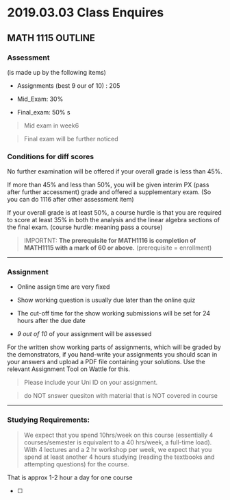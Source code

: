 # 2019.03.03 Class Enquires

## MATH 1115 OUTLINE

### Assessment

(is made up by the following items)

* Assignments (best 9 our of 10) : 205

* Mid_Exam: 30%

* Final_exam: 50%
s
> Mid exam in week6

> Final exam will be further noticed

### Conditions for diff scores

No further examination will be offered if your overall grade is less than 45%.

If more than 45% and less than 50%, you will be given interim PX (pass after further accessment) grade and offered a supplementary exam. (So you can do 1116 after other assessment item)

If your overall grade is at least 50%, a course hurdle is that you are required to score at least 35% in both the analysis and the linear algebra sections of the final exam. (course hurdle: meaning pass a course)

> IMPORTNT: **The prerequisite for MATH1116 is completion of MATH1115 with a mark of 60 or above.** (prerequisite = enrollment)

---

### Assignment

* Online assign time are very fixed

* Show working question is usually due later than the online quiz

* The cut-off time for the show working submissions will be set for 24 hours after the due date

* *9 out of 10* of your assignment will be assessed

For the written show working parts of assignments, which will be graded by the demonstrators, if you hand-write your assignments you should scan in your answers and upload a PDF file containing your solutions. Use the relevant Assignment Tool on Wattle for this.

> Please include your Uni ID on your assignment.

> do NOT snswer quesiton with material that is NOT covered in course

---

### Studying Requirements:

> We expect that you spend 10hrs/week on this course (essentially 4 courses/semester is equivalent to a 40 hrs/week, a full-time load). With 4 lectures and a 2 hr workshop per week, we expect that you spend at least another 4 hours studying (reading the textbooks and attempting questions) for the course.

That is approx 1-2 hour a day for one course

- [ ] 